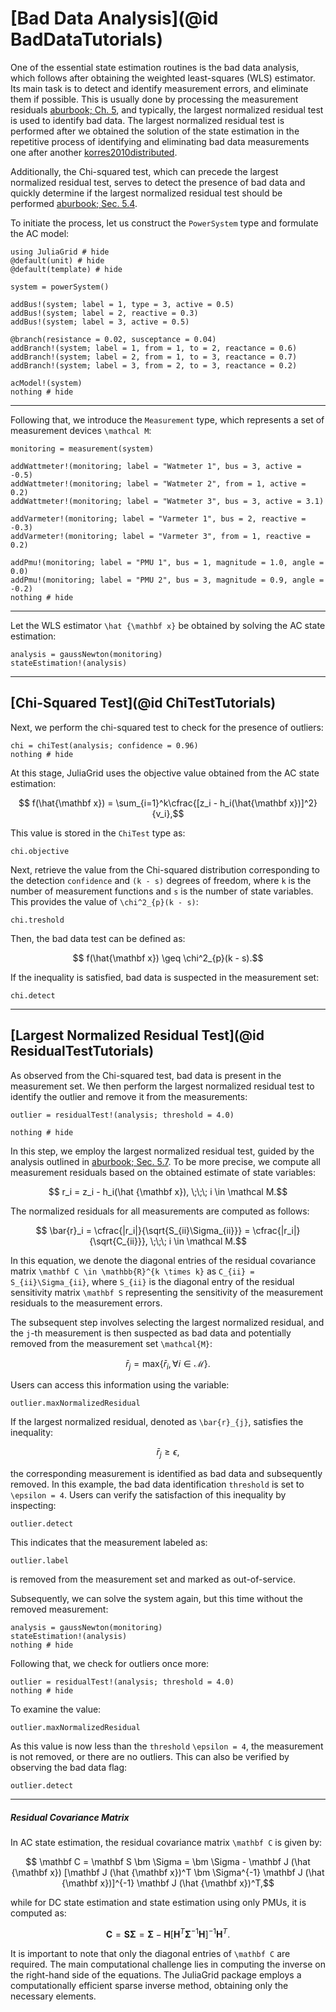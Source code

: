 # [Bad Data Analysis](@id BadDataTutorials)
One of the essential state estimation routines is the bad data analysis, which follows after obtaining the weighted least-squares (WLS) estimator. Its main task is to detect and identify measurement errors, and eliminate them if possible. This is usually done by processing the measurement residuals [aburbook; Ch. 5](@cite), and typically, the largest normalized residual test is used to identify bad data. The largest normalized residual test is performed after we obtained the solution of the state estimation in the repetitive process of identifying and eliminating bad data measurements one after another [korres2010distributed](@cite).

Additionally, the Chi-squared test, which can precede the largest normalized residual test, serves to detect the presence of bad data and quickly determine if the largest normalized residual test should be performed [aburbook; Sec. 5.4](@cite).

To initiate the process, let us construct the `PowerSystem` type and formulate the AC model:
```@example BadData
using JuliaGrid # hide
@default(unit) # hide
@default(template) # hide

system = powerSystem()

addBus!(system; label = 1, type = 3, active = 0.5)
addBus!(system; label = 2, reactive = 0.3)
addBus!(system; label = 3, active = 0.5)

@branch(resistance = 0.02, susceptance = 0.04)
addBranch!(system; label = 1, from = 1, to = 2, reactance = 0.6)
addBranch!(system; label = 2, from = 1, to = 3, reactance = 0.7)
addBranch!(system; label = 3, from = 2, to = 3, reactance = 0.2)

acModel!(system)
nothing # hide
```

---

Following that, we introduce the `Measurement` type, which represents a set of measurement devices ``\mathcal M``:
```@example BadData
monitoring = measurement(system)

addWattmeter!(monitoring; label = "Watmeter 1", bus = 3, active = -0.5)
addWattmeter!(monitoring; label = "Watmeter 2", from = 1, active = 0.2)
addWattmeter!(monitoring; label = "Watmeter 3", bus = 3, active = 3.1)

addVarmeter!(monitoring; label = "Varmeter 1", bus = 2, reactive = -0.3)
addVarmeter!(monitoring; label = "Varmeter 3", from = 1, reactive = 0.2)

addPmu!(monitoring; label = "PMU 1", bus = 1, magnitude = 1.0, angle = 0.0)
addPmu!(monitoring; label = "PMU 2", bus = 3, magnitude = 0.9, angle = -0.2)
nothing # hide
```

---

Let the WLS estimator ``\hat {\mathbf x}`` be obtained by solving the AC state estimation:
```@example BadData
analysis = gaussNewton(monitoring)
stateEstimation!(analysis)
```

---

## [Chi-Squared Test](@id ChiTestTutorials)
Next, we perform the chi-squared test to check for the presence of outliers:
```@example BadData
chi = chiTest(analysis; confidence = 0.96)
nothing # hide
```

At this stage, JuliaGrid uses the objective value obtained from the AC state estimation:
```math
	f(\hat{\mathbf x}) = \sum_{i=1}^k\cfrac{[z_i - h_i(\hat{\mathbf x})]^2}{v_i},
```

This value is stored in the `ChiTest` type as:
```@repl BadData
chi.objective
```

Next, retrieve the value from the Chi-squared distribution corresponding to the detection `confidence` and ``(k - s)`` degrees of freedom, where ``k`` is the number of measurement functions and ``s`` is the number of state variables. This provides the value of ``\chi^2_{p}(k - s)``:
```@repl BadData
chi.treshold
```

Then, the bad data test can be defined as:
```math
	f(\hat{\mathbf x}) \geq \chi^2_{p}(k - s).
```

If the inequality is satisfied, bad data is suspected in the measurement set:
```@repl BadData
chi.detect
```

---

## [Largest Normalized Residual Test](@id ResidualTestTutorials)
As observed from the Chi-squared test, bad data is present in the measurement set. We then perform the largest normalized residual test to identify the outlier and remove it from the measurements:
```@example BadData
outlier = residualTest!(analysis; threshold = 4.0)

nothing # hide
```

In this step, we employ the largest normalized residual test, guided by the analysis outlined in [aburbook; Sec. 5.7](@cite). To be more precise, we compute all measurement residuals based on the obtained estimate of state variables:
```math
    r_i = z_i - h_i(\hat {\mathbf x}), \;\;\; i \in \mathcal M.
```

The normalized residuals for all measurements are computed as follows:
```math
    \bar{r}_i  = \cfrac{|r_i|}{\sqrt{S_{ii}\Sigma_{ii}}} = \cfrac{|r_i|}{\sqrt{C_{ii}}}, \;\;\; i \in \mathcal M.
```

In this equation, we denote the diagonal entries of the residual covariance matrix ``\mathbf C \in \mathbb{R}^{k \times k}`` as ``C_{ii} = S_{ii}\Sigma_{ii}``, where ``S_{ii}`` is the diagonal entry of the residual sensitivity matrix ``\mathbf S`` representing the sensitivity of the measurement residuals to the measurement errors.

The subsequent step involves selecting the largest normalized residual, and the ``j``-th measurement is then suspected as bad data and potentially removed from the measurement set ``\mathcal{M}``:
```math
    \bar{r}_{j} = \text{max} \{\bar{r}_{i}, \forall i \in \mathcal{M} \}.
```

Users can access this information using the variable:
```@repl BadData
outlier.maxNormalizedResidual
```

If the largest normalized residual, denoted as ``\bar{r}_{j}``, satisfies the inequality:
```math
    \bar{r}_{j} \ge \epsilon,
```
the corresponding measurement is identified as bad data and subsequently removed. In this example, the bad data identification `threshold` is set to ``\epsilon = 4``. Users can verify the satisfaction of this inequality by inspecting:
```@repl BadData
outlier.detect
```

This indicates that the measurement labeled as:
```@repl BadData
outlier.label
```
is removed from the measurement set and marked as out-of-service.

Subsequently, we can solve the system again, but this time without the removed measurement:
```@example BadData
analysis = gaussNewton(monitoring)
stateEstimation!(analysis)
nothing # hide
```

Following that, we check for outliers once more:
```@example BadData
outlier = residualTest!(analysis; threshold = 4.0)
nothing # hide
```

To examine the value:
```@repl BadData
outlier.maxNormalizedResidual
```

As this value is now less than the `threshold` ``\epsilon = 4``, the measurement is not removed, or there are no outliers. This can also be verified by observing the bad data flag:
```@repl BadData
outlier.detect
```

---

##### Residual Covariance Matrix
In AC state estimation, the residual covariance matrix ``\mathbf C`` is given by:
```math
    \mathbf C = \mathbf S \bm \Sigma = \bm \Sigma - \mathbf J (\hat {\mathbf x}) [\mathbf J (\hat {\mathbf x})^T \bm \Sigma^{-1} \mathbf J (\hat {\mathbf x})]^{-1} \mathbf J (\hat {\mathbf x})^T,
```
while for DC state estimation and state estimation using only PMUs, it is computed as:
```math
    \mathbf C = \mathbf S \bm \Sigma = \bm \Sigma - \mathbf H [\mathbf H^T \bm \Sigma^{-1} \mathbf H]^{-1} \mathbf H^T.
```

It is important to note that only the diagonal entries of ``\mathbf C`` are required. The main computational challenge lies in computing the inverse on the right-hand side of the equations. The JuliaGrid package employs a computationally efficient sparse inverse method, obtaining only the necessary elements.